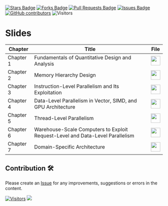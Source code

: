 <a href="https://github.com/drshahizan/project-management/stargazers"><img src="https://img.shields.io/github/stars/drshahizan/project-management" alt="Stars Badge"/></a>
<a href="https://github.com/drshahizan/project-management/network/members"><img src="https://img.shields.io/github/forks/drshahizan/project-management" alt="Forks Badge"/></a>
<a href="https://github.com/drshahizan/project-management/pulls"><img src="https://img.shields.io/github/issues-pr/drshahizan/project-management" alt="Pull Requests Badge"/></a>
<a href="https://github.com/drshahizan/project-management"><img src="https://img.shields.io/github/issues/drshahizan/project-management" alt="Issues Badge"/></a>
<a href="https://github.com/drshahizan/project-management/graphs/contributors"><img alt="GitHub contributors" src="https://img.shields.io/github/contributors/drshahizan/project-management?color=2b9348"></a>
![Visitors](https://api.visitorbadge.io/api/visitors?path=https%3A%2F%2Fgithub.com%2Fdrshahizan%2Fproject-management&labelColor=%23d9e3f0&countColor=%23697689&style=flat)

# Slides

| Chapter    | Title                                                                                  | File |
|------------|----------------------------------------------------------------------------------------|----------------------------------------------------------------------------------------------|
| Chapter 1  | Fundamentals of Quantitative Design and Analysis                                       | <a href="https://youtu.be/1pj7pSYWoxU?si=J5dUqfbpnyCJaCfD"><img src="../images/youtube.png" width="30px" height="30px"></a> |
| Chapter 2  | Memory Hierarchy Design                                                                | <a href="https://youtu.be/1pj7pSYWoxU?si=J5dUqfbpnyCJaCfD"><img src="../images/youtube.png" width="30px" height="30px"></a> |
| Chapter 3  | Instruction-Level Parallelism and Its Exploitation                                     | <a href="https://youtu.be/1pj7pSYWoxU?si=J5dUqfbpnyCJaCfD"><img src="../images/youtube.png" width="30px" height="30px"></a> |
| Chapter 4  | Data-Level Parallelism in Vector, SIMD, and GPU Architecture                           | <a href="https://youtu.be/1pj7pSYWoxU?si=J5dUqfbpnyCJaCfD"><img src="../images/youtube.png" width="30px" height="30px"></a> |
| Chapter 5  | Thread-Level Parallelism                                                               | <a href="https://youtu.be/1pj7pSYWoxU?si=J5dUqfbpnyCJaCfD"><img src="../images/youtube.png" width="30px" height="30px"></a> |
| Chapter 6  | Warehouse-Scale Computers to Exploit Request-Level and Data-Level Parallelism          | <a href="https://youtu.be/1pj7pSYWoxU?si=J5dUqfbpnyCJaCfD"><img src="../images/youtube.png" width="30px" height="30px"></a> |
| Chapter 7  | Domain-Specific Architecture                                                           | <a href="https://youtu.be/1pj7pSYWoxU?si=J5dUqfbpnyCJaCfD"><img src="../images/youtube.png" width="30px" height="30px"></a> |


## Contribution 🛠️
Please create an [Issue](https://github.com/drshahizan/project-management/issues) for any improvements, suggestions or errors in the content.

[![Visitors](https://api.visitorbadge.io/api/visitors?path=https%3A%2F%2Fgithub.com%2Fdrshahizan&labelColor=%23697689&countColor=%23555555&style=plastic)](https://visitorbadge.io/status?path=https%3A%2F%2Fgithub.com%2Fdrshahizan)
![](https://hit.yhype.me/github/profile?user_id=81284918)
